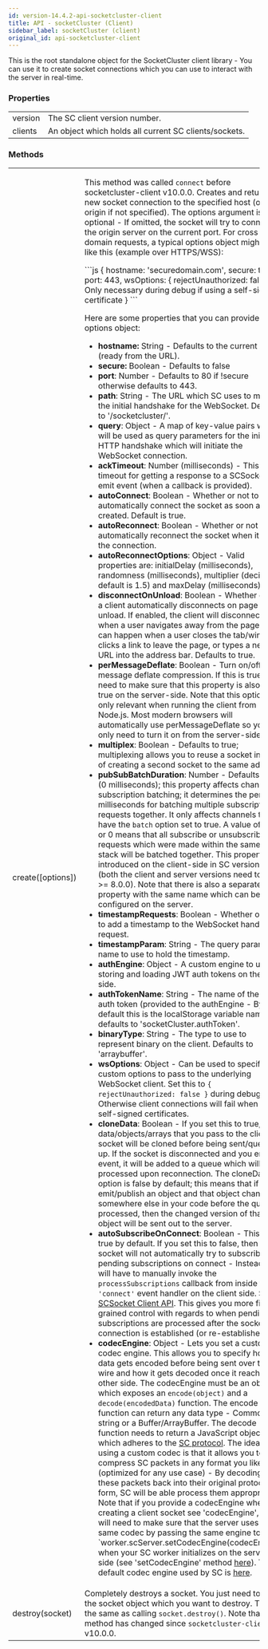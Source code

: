 ```yaml
---
id: version-14.4.2-api-socketcluster-client
title: API - socketCluster (Client)
sidebar_label: socketCluster (client)
original_id: api-socketcluster-client
---
```


This is the root standalone object for the SocketCluster client library - You can
use it to create socket connections which you can use to interact with
the server in real-time.

### Properties
<table>
  <tr>
    <td>version</td>
    <td>The SC client version number.</td>
  </tr>
  <tr>
    <td>clients</td>
    <td>An object which holds all current SC clients/sockets.</td>
  </tr>
</table>

### Methods
<table>
  <tr>
    <td>
      create([options])
    </td>
    <td>
      <p>
        This method was called <code>connect</code> before socketcluster-client v10.0.0.
        Creates and returns a new socket connection to the specified host (or origin if not
        specified). The options argument is optional - If omitted, the socket
        will try to connect to the origin server on the current port. For cross
        domain requests, a typical options object might look like this (example
        over HTTPS/WSS):
      </p>
```js
{
  hostname: 'securedomain.com',
  secure: true,
  port: 443,
  wsOptions: { rejectUnauthorized: false } // Only necessary during debug if using a self-signed certificate
}
```
<p>Here are some properties that you can provide to the options object:</p>
      <ul>
          <li><b>hostname:</b> String - Defaults to the current host (ready from the URL).</li>
          <li><b>secure:</b> Boolean - Defaults to false</li>
          <li><b>port</b>: Number - Defaults to 80 if !secure otherwise defaults to 443.</li>
          <li><b>path</b>: String - The URL which SC uses to make the initial handshake for the WebSocket. Defaults to '/socketcluster/'.</li>
          <li><b>query</b>: Object - A map of key-value pairs which will be used as query parameters for the initial HTTP handshake which will initiate the WebSocket connection.</li>
          <li><b>ackTimeout</b>: Number (milliseconds) - This is the timeout for getting a response to a SCSocket emit event (when a callback is provided).</li>
          <li><b>autoConnect</b>: Boolean - Whether or not to automatically connect the socket as soon as it is created. Default is true.</li>
          <li><b>autoReconnect</b>: Boolean - Whether or not to automatically reconnect the socket when it loses the connection.</li>
          <li><b>autoReconnectOptions</b>: Object - Valid properties are: initialDelay (milliseconds), randomness (milliseconds), multiplier (decimal; default is 1.5) and maxDelay (milliseconds).</li>
          <li><b>disconnectOnUnload</b>: Boolean - Whether or not a client automatically disconnects on page unload. If enabled, the client will disconnect when a user navigates away from the page. This can happen when a user closes the tab/window, clicks a link to leave the page, or types a new URL into the address bar. Defaults to true.</li>
          <li><b>perMessageDeflate</b>: Boolean - Turn on/off per-message deflate compression. If this is true, you need to make sure that this property is also set to true on the server-side. Note that this option is only relevant when running the client from Node.js. Most modern browsers will automatically use perMessageDeflate so you only need to turn it on from the server-side.</li>
          <li><b>multiplex</b>: Boolean - Defaults to true; multiplexing allows you to reuse a socket instead of creating a second socket to the same address.</li>
          <li><b>pubSubBatchDuration</b>: Number - Defaults to null (0 milliseconds); this property affects channel subscription batching; it determines the period in milliseconds for batching multiple subscription requests together. It only affects channels that have the <code>batch</code> option set to true. A value of null or 0 means that all subscribe or unsubscribe requests which were made within the same call stack will be batched together. This property was introduced on the client-side in SC version 8 (both the client and server versions need to be >= 8.0.0). Note that there is also a separate property with the same name which can be configured on the server.</li>
          <li><b>timestampRequests</b>: Boolean - Whether or not to add a timestamp to the WebSocket handshake request.</li>
          <li><b>timestampParam</b>: String - The query parameter name to use to hold the timestamp.</li>
          <li><b>authEngine</b>: Object - A custom engine to use for storing and loading JWT auth tokens on the client side.</li>
          <li><b>authTokenName</b>: String - The name of the JWT auth token (provided to the authEngine - By default this is the localStorage variable name); defaults to 'socketCluster.authToken'.</li>
          <li><b>binaryType</b>: String - The type to use to represent binary on the client. Defaults to 'arraybuffer'.</li>
          <li><b>wsOptions</b>: Object - Can be used to specify custom options to pass to the underlying WebSocket client. Set this to <code>{ rejectUnauthorized: false }</code> during debugging - Otherwise client connections will fail when using self-signed certificates.</li>
          <li><b>cloneData</b>: Boolean - If you set this to true, any data/objects/arrays that you pass to the client socket will be cloned before being sent/queued up. If the socket is disconnected and you emit an event, it will be added to a queue which will be processed upon reconnection. The cloneData option is false by default; this means that if you emit/publish an object and that object changes somewhere else in your code before the queue is processed, then the changed version of that object will be sent out to the server.</li>
          <li><b>autoSubscribeOnConnect</b>: Boolean - This is true by default. If you set this to false, then the socket will not automatically try to subscribe to pending subscriptions on connect - Instead, you will have to manually invoke the <code>processSubscriptions</code> callback from inside the <code>'connect'</code> event handler on the client side. See <a href="/docs/14.4.2/api-scsocket-client">SCSocket Client API</a>. This gives you more fine-grained control with regards to when pending subscriptions are processed after the socket connection is established (or re-established).</li>
          <li><b>codecEngine</b>: Object - Lets you set a custom codec engine. This allows you to specify how data gets encoded before being sent over the wire and how it gets decoded once it reaches the other side. The codecEngine must be an object which exposes an <code>encode(object)</code> and a <code>decode(encodedData)</code> function. The encode function can return any data type - Commonly a string or a Buffer/ArrayBuffer. The decode function needs to return a JavaScript object which adheres to the <a href="https://github.com/SocketCluster/socketcluster/blob/master/socketcluster-protocol.md">SC protocol</a>. The idea of using a custom codec is that it allows you to compress SC packets in any format you like (optimized for any use case) - By decoding these packets back into their original protocol form, SC will be able process them appropriately. Note that if you provide a codecEngine when creating a client socket see 'codecEngine', you will need to make sure that the server uses the same codec by passing the same engine to `worker.scServer.setCodecEngine(codecEngine)` when your SC worker initializes on the server side (see 'setCodecEngine' method <a href="/docs/14.4.2/api-scserver">here</a>). The default codec engine used by SC is <a href="https://github.com/SocketCluster/sc-formatter/blob/master/index.js">here</a>.</li>
      </ul>
    </td>
  </tr>
  <tr>
    <td>
      destroy(socket)
    </td>
    <td>
      Completely destroys a socket. You just need to pass the socket object which you want to destroy. This is the same as calling <code>socket.destroy()</code>. Note that this method has changed since <code>socketcluster-client</code> v10.0.0.
    </td>
  </tr>
</table>
